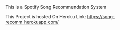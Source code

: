 This is a Spotify Song Recommendation System

This Project is hosted On Heroku
Link: https://song-recomm.herokuapp.com/
